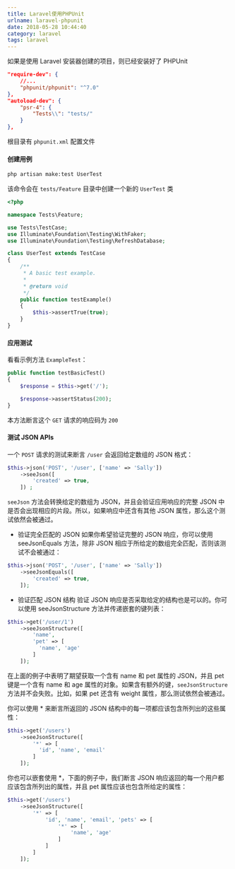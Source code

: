 ```yaml
---
title: Laravel使用PHPUnit
urlname: laravel-phpunit
date: 2018-05-28 10:44:40
category: laravel
tags: laravel
---
```

如果是使用 Laravel 安装器创建的项目，则已经安装好了 PHPUnit
```json
"require-dev": {
    //...
    "phpunit/phpunit": "^7.0"
},
"autoload-dev": {
    "psr-4": {
        "Tests\\": "tests/"
    }
},
```
根目录有 `phpunit.xml` 配置文件
#### 创建用例
```bash
php artisan make:test UserTest
```
该命令会在 `tests/Feature` 目录中创建一个新的 `UserTest` 类
<!-- more -->
```php
<?php

namespace Tests\Feature;

use Tests\TestCase;
use Illuminate\Foundation\Testing\WithFaker;
use Illuminate\Foundation\Testing\RefreshDatabase;

class UserTest extends TestCase
{
    /**
     * A basic test example.
     *
     * @return void
     */
    public function testExample()
    {
        $this->assertTrue(true);
    }
}
```
#### 应用测试
看看示例方法 `ExampleTest`：
```php
public function testBasicTest()
{
    $response = $this->get('/');

    $response->assertStatus(200);
}
```
本方法断言这个 `GET` 请求的响应码为 `200`
#### 测试 JSON APIs
一个 `POST` 请求的测试来断言 `/user` 会返回给定数组的 JSON 格式：
```php
$this->json('POST', '/user', ['name' => 'Sally'])
    ->seeJson([
        'created' => true,
    ]) ;
```
`seeJson` 方法会转换给定的数组为 JSON，并且会验证应用响应的完整 JSON 中是否会出现相应的片段。所以，如果响应中还含有其他 JSON 属性，那么这个测试依然会被通过。
- 验证完全匹配的 JSON
如果你希望验证完整的 JSON 响应，你可以使用 seeJsonEquals 方法，除非 JSON 相应于所给定的数组完全匹配，否则该测试不会被通过：
```php
$this->json('POST', '/user', ['name' => 'Sally'])
    ->seeJsonEquals([
        'created' => true,
    ]);
```
- 验证匹配 JSON 结构
验证 JSON 响应是否采取给定的结构也是可以的。你可以使用 seeJsonStructure 方法并传递嵌套的键列表：
```php
$this->get('/user/1')
    ->seeJsonStructure([
        'name',
        'pet' => [
          'name', 'age'
        ]
    ]);
```
在上面的例子中表明了期望获取一个含有 name 和 pet 属性的 JSON，并且 pet 键是一个含有 name 和 age 属性的对象。如果含有额外的键，`seeJsonStructure` 方法并不会失败。比如，如果 pet 还含有 weight 属性，那么测试依然会被通过。

你可以使用 * 来断言所返回的 JSON 结构中的每一项都应该包含所列出的这些属性：
```php
$this->get('/users')
    ->seeJsonStructure([
        '*' => [
          'id', 'name', 'email'
        ]
    ]);
```
你也可以嵌套使用 *，下面的例子中，我们断言 JSON 响应返回的每一个用户都应该包含所列出的属性，并且 pet 属性应该也包含所给定的属性：
```php
$this->get('/users')
    ->seeJsonStructure([
        '*' => [
            'id', 'name', 'email', 'pets' => [
                '*' => [
                    'name', 'age'
                ]
            ]
        ]
    ]);
```
